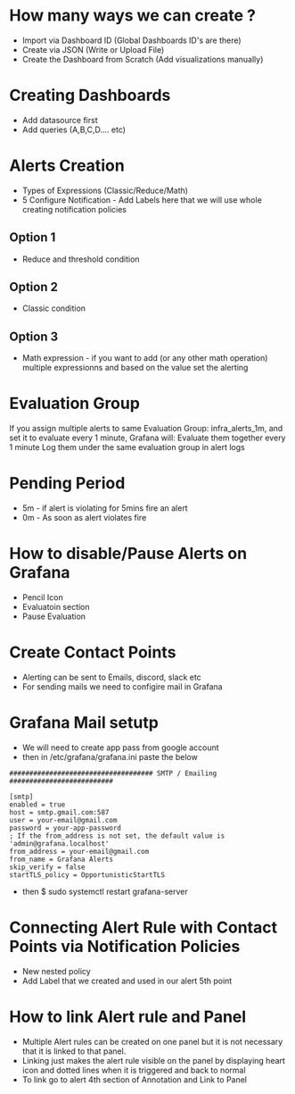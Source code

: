 # How many ways we can create ?
- Import via Dashboard ID (Global Dashboards ID's are there)
- Create via JSON (Write or Upload File)
- Create the Dashboard from Scratch (Add visualizations manually)

# Creating Dashboards
- Add datasource first
- Add queries (A,B,C,D.... etc)

# Alerts Creation
- Types of Expressions (Classic/Reduce/Math)
- 5 Configure Notification - Add Labels here that we will use whole creating notification policies

## Option 1 
- Reduce and threshold condition

## Option 2 
- Classic condition

## Option 3 
- Math expression - if you want to add (or any other math operation) multiple expressionns and based on the value set the alerting


# Evaluation Group
If you assign multiple alerts to same Evaluation Group: infra_alerts_1m, and set it to evaluate every 1 minute, Grafana will:
Evaluate them together every 1 minute
Log them under the same evaluation group in alert logs


# Pending Period
- 5m - if alert is violating for 5mins fire an alert
- 0m - As soon as alert violates fire


# How to disable/Pause Alerts on Grafana
- Pencil Icon
- Evaluatoin section
- Pause Evaluation


# Create Contact Points
- Alerting can be sent to Emails, discord, slack etc
- For sending mails we need to configire mail in Grafana

# Grafana Mail setutp
- We will need to create app pass from google account
- then in /etc/grafana/grafana.ini paste the below
```
#################################### SMTP / Emailing ##########################

[smtp]
enabled = true
host = smtp.gmail.com:587
user = your-email@gmail.com
password = your-app-password
; If the from_address is not set, the default value is 'admin@grafana.localhost'
from_address = your-email@gmail.com
from_name = Grafana Alerts
skip_verify = false
startTLS_policy = OpportunisticStartTLS

```
- then $ sudo systemctl restart grafana-server


# Connecting Alert Rule with Contact Points via Notification Policies
- New nested policy
- Add Label that we created and used in our alert 5th point


# How to link Alert rule and Panel
- Multiple Alert rules can be created on one panel but it is not necessary that it is linked to that panel.
- Linking just makes the alert rule visible on the panel by displaying heart icon and dotted lines when it is triggered and back to normal
- To link go to alert 4th section of Annotation and Link to Panel


